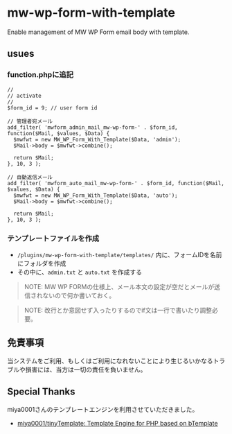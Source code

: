 # mw-wp-form-with-template

Enable management of MW WP Form email body with template.

## usues

### function.phpに追記

```php:function.php
//
// activate
//
$form_id = 9; // user form id

// 管理者宛メール
add_filter( 'mwform_admin_mail_mw-wp-form-' . $form_id, function($Mail, $values, $Data) {
  $mwfwt = new MW_WP_Form_With_Template($Data, 'admin');
  $Mail->body = $mwfwt->combine();

  return $Mail;
}, 10, 3 );

// 自動返信メール
add_filter( 'mwform_auto_mail_mw-wp-form-' . $form_id, function($Mail, $values, $Data) {
  $mwfwt = new MW_WP_Form_With_Template($Data, 'auto');
  $Mail->body = $mwfwt->combine();

  return $Mail;
}, 10, 3 );
```

### テンプレートファイルを作成

- `/plugins/mw-wp-form-with-template/templates/` 内に、フォームIDを名前にフォルダを作成
- その中に、`admin.txt` と `auto.txt` を作成する

> NOTE: MW WP FORMの仕様上、メール本文の設定が空だとメールが送信されないので何か書いておく。

> NOTE: 改行とか意図せず入ったりするのでif文は一行で書いたり調整必要。

## 免責事項

当システムをご利用、もしくはご利用になれないことにより生じるいかなるトラブルや損害には、当方は一切の責任を負いません。

## Special Thanks

miya0001さんのテンプレートエンジンを利用させていただきました。

- [miya0001/tinyTemplate: Template Engine for PHP based on bTemplate](https://github.com/miya0001/tinyTemplate)